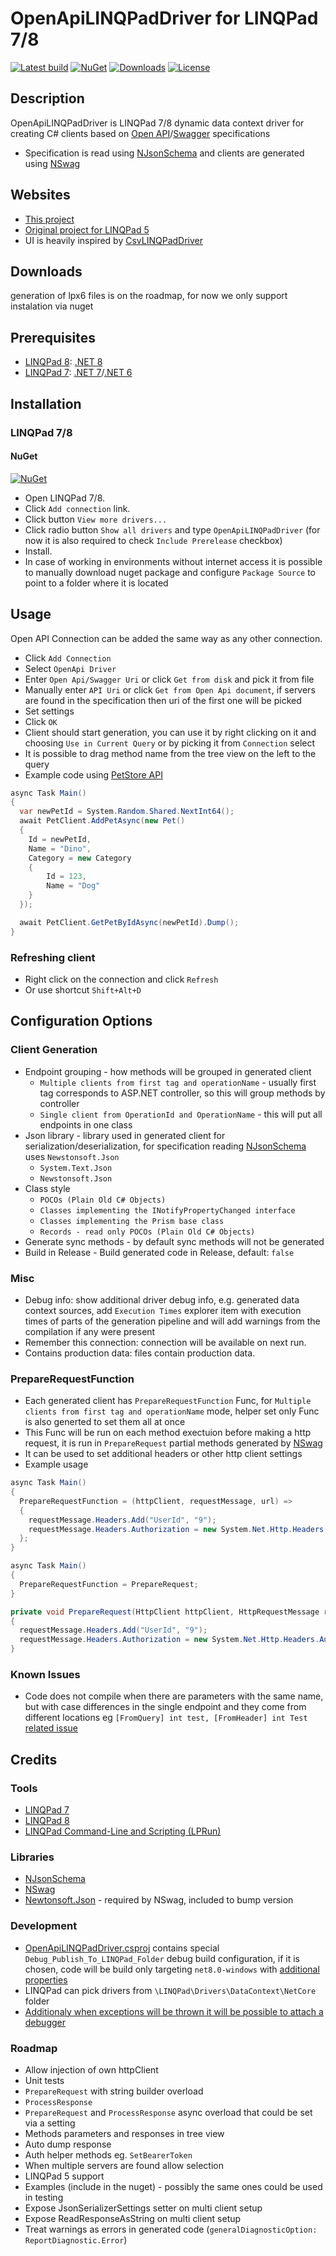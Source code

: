 # OpenApiLINQPadDriver for LINQPad 7/8
[![Latest build](https://github.com/romfir/OpenApiLINQPadDriver/workflows/Build/badge.svg)](https://github.com/romfir/OpenApiLINQPadDriver/actions)
[![NuGet](https://img.shields.io/nuget/v/OpenApiLINQPadDriver)](https://www.nuget.org/packages/OpenApiLINQPadDriver)
[![Downloads](https://img.shields.io/nuget/dt/OpenApiLINQPadDriver)](https://www.nuget.org/packages/OpenApiLINQPadDriver)
[![License](https://img.shields.io/badge/license-MIT-yellow)](https://opensource.org/licenses/MIT)

## Description ##

OpenApiLINQPadDriver is LINQPad 7/8 dynamic data context driver for creating C# clients based on [Open API](https://www.openapis.org)/[Swagger](https://swagger.io/specification/) specifications

* Specification is read using [NJsonSchema](https://github.com/RicoSuter/NJsonSchema) and clients are generated using [NSwag](https://github.com/RicoSuter/NSwag)

## Websites ##

* [This project](https://github.com/romfir/OpenApiLINQPadDriver)
* [Original project for LINQPad 5](https://github.com/seba76/SwaggerContextDriver)
* UI is heavily inspired by [CsvLINQPadDriver](https://github.com/i2van/CsvLINQPadDriver)

## Downloads ##
generation of lpx6 files is on the roadmap, for now we only support instalation via nuget

## Prerequisites ##

* [LINQPad 8](https://www.linqpad.net/LINQPad7.aspx): [.NET 8](https://dotnet.microsoft.com/download/dotnet/8.0)
* [LINQPad 7](https://www.linqpad.net/LINQPad7.aspx): [.NET 7](https://dotnet.microsoft.com/download/dotnet/7.0)/[.NET 6](https://dotnet.microsoft.com/download/dotnet/6.0)

## Installation ##

### LINQPad 7/8 ###

#### NuGet ####

[![NuGet](https://img.shields.io/nuget/v/OpenApiLINQPadDriver)](https://www.nuget.org/packages/OpenApiLINQPadDriver)

* Open LINQPad 7/8.
* Click `Add connection` link.
* Click button `View more drivers...`
* Click radio button `Show all drivers` and type `OpenApiLINQPadDriver` (for now it is also required to check `Include Prerelease` checkbox)
* Install.
* In case of working in environments without internet access it is possible to manually download nuget package and configure `Package Source` to point to a folder where it is located

## Usage ##

Open API Connection can be added the same way as any other connection.

* Click `Add Connection`
* Select `OpenApi Driver`
* Enter `Open Api/Swagger Uri` or click `Get from disk` and pick it from file
* Manually enter `API Uri` or click `Get from Open Api document`, if servers are found in the specification then uri of the first one will be picked
* Set settings
* Click `OK`
* Client should start generation, you can use it by right clicking on it and choosing `Use in Current Query` or by picking it from `Connection` select
* It is possible to drag method name from the tree view on the left to the query
* Example code using [PetStore API](https://petstore.swagger.io/v2/swagger.json)
```csharp
async Task Main() 
{
  var newPetId = System.Random.Shared.NextInt64();
  await PetClient.AddPetAsync(new Pet() 
  {
    Id = newPetId,
    Name = "Dino",
    Category = new Category 
    {
        Id = 123,
        Name = "Dog"
    }
  });

  await PetClient.GetPetByIdAsync(newPetId).Dump();
}
```
### Refreshing client ###
* Right click on the connection and click `Refresh`
* Or use shortcut `Shift+Alt+D`

## Configuration Options ##

### Client Generation ###

* Endpoint grouping - how methods will be grouped in generated client
  * `Multiple clients from first tag and operationName` - usually first tag corresponds to ASP.NET controller, so this will group methods by controller
  * `Single client from OperationId and OperationName` - this will put all endpoints in one class
* Json library - library used in generated client for serialization/deserialization, for specification reading [NJsonSchema](https://github.com/RicoSuter/NJsonSchema) uses `Newstonsoft.Json`
    * `System.Text.Json`
    * `Newstonsoft.Json`
* Class style
    * `POCOs (Plain Old C# Objects)`
    * `Classes implementing the INotifyPropertyChanged interface`
    * `Classes implementing the Prism base class`
    * `Records - read only POCOs (Plain Old C# Objects)`
* Generate sync methods - by default sync methods will not be generated
* Build in Release - Build generated code in Release, default: `false`

### Misc ###

* Debug info: show additional driver debug info, e.g. generated data context sources, add `Execution Times` explorer item with execution times of parts of the generation pipeline and will add warnings from the compilation if any were present
* Remember this connection: connection will be available on next run.
* Contains production data: files contain production data.

### PrepareRequestFunction ###
* Each generated client has `PrepareRequestFunction` Func, for  `Multiple clients from first tag and operationName` mode, helper set only Func is also generted to set them all at once
* This Func will be run on each method exectuion before making a http request, it is run in `PrepareRequest` partial methods generated by [NSwag](https://github.com/RicoSuter/NSwag)
* It can be used to set additional headers or other http client settings
* Example usage
```csharp
async Task Main() 
{
  PrepareRequestFunction = (httpClient, requestMessage, url) => 
  {
    requestMessage.Headers.Add("UserId", "9");
    requestMessage.Headers.Authorization = new System.Net.Http.Headers.AuthenticationHeaderValue("Bearer", "<token>");
  };
}
```
```csharp
async Task Main() 
{
  PrepareRequestFunction = PrepareRequest;
}

private void PrepareRequest(HttpClient httpClient, HttpRequestMessage requestMessage, string url) 
{
  requestMessage.Headers.Add("UserId", "9");
  requestMessage.Headers.Authorization = new System.Net.Http.Headers.AuthenticationHeaderValue("Bearer", "<token>");
}
```
### Known Issues ###
* Code does not compile when there are parameters with the same name, but with case differences in the single endpoint and they come from different locations eg `[FromQuery] int test, [FromHeader] int Test` [related issue](https://github.com/RicoSuter/NSwag/issues/2560)

## Credits ##

### Tools ###

* [LINQPad 7](https://www.linqpad.net/LINQPad7.aspx)
* [LINQPad 8](https://www.linqpad.net/LINQPad8.aspx)
* [LINQPad Command-Line and Scripting (LPRun)](https://www.linqpad.net/lprun.aspx)

### Libraries ###

* [NJsonSchema](https://github.com/RicoSuter/NJsonSchema)
* [NSwag](https://github.com/RicoSuter/NSwag)
* [Newtonsoft.Json](https://github.com/JamesNK/Newtonsoft.Json) - required by NSwag, included to bump version

### Development ###
* [OpenApiLINQPadDriver.csproj](https://github.com/romfir/OpenApiLINQPadDriver/blob/master/OpenApiLINQPadDriver/OpenApiLINQPadDriver.csproj) contains special `Debug_Publish_To_LINQPad_Folder` debug build configuration, if it is chosen, code will be build only targeting `net8.0-windows` with [additional properties](https://github.com/romfir/OpenApiLINQPadDriver/blob/master/OpenApiLINQPadDriver/OpenApiLINQPadDriver.csproj?plain=1#L52-L57)
* LINQPad can pick drivers from `\LINQPad\Drivers\DataContext\NetCore` folder
* [Additionaly when exceptions will be thrown it will be possible to attach a debugger](https://github.com/romfir/OpenApiLINQPadDriver/blob/master/OpenApiLINQPadDriver/OpenApiContextDriver.cs?plain=1#L12-L21)

### Roadmap ###
* Allow injection of own httpClient
* Unit tests
* `PrepareRequest` with string builder overload
* `ProcessResponse`
* `PrepareRequest` and `ProcessResponse` async overload that could be set via a setting
* Methods parameters and responses in tree view
* Auto dump response
* Auth helper methods eg. `SetBearerToken`
* When multiple servers are found allow selection
* LINQPad 5 support
* Examples (include in the nuget) - possibly the same ones could be used in testing
* Expose JsonSerializerSettings setter on multi client setup
* Expose ReadResponseAsString on multi client setup
* Treat warnings as errors in generated code (`generalDiagnosticOption: ReportDiagnostic.Error`)
